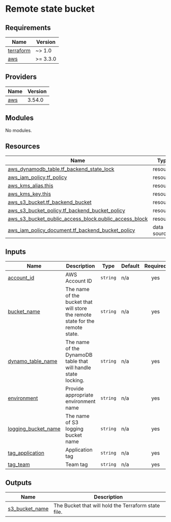 # Remote state bucket

## Requirements

| Name | Version |
|------|---------|
| <a name="requirement_terraform"></a> [terraform](#requirement\_terraform) | ~> 1.0 |
| <a name="requirement_aws"></a> [aws](#requirement\_aws) | >= 3.3.0 |

## Providers

| Name | Version |
|------|---------|
| <a name="provider_aws"></a> [aws](#provider\_aws) | 3.54.0 |

## Modules

No modules.

## Resources

| Name | Type |
|------|------|
| [aws_dynamodb_table.tf_backend_state_lock](https://registry.terraform.io/providers/hashicorp/aws/latest/docs/resources/dynamodb_table) | resource |
| [aws_iam_policy.tf_policy](https://registry.terraform.io/providers/hashicorp/aws/latest/docs/resources/iam_policy) | resource |
| [aws_kms_alias.this](https://registry.terraform.io/providers/hashicorp/aws/latest/docs/resources/kms_alias) | resource |
| [aws_kms_key.this](https://registry.terraform.io/providers/hashicorp/aws/latest/docs/resources/kms_key) | resource |
| [aws_s3_bucket.tf_backend_bucket](https://registry.terraform.io/providers/hashicorp/aws/latest/docs/resources/s3_bucket) | resource |
| [aws_s3_bucket_policy.tf_backend_bucket_policy](https://registry.terraform.io/providers/hashicorp/aws/latest/docs/resources/s3_bucket_policy) | resource |
| [aws_s3_bucket_public_access_block.public_access_block](https://registry.terraform.io/providers/hashicorp/aws/latest/docs/resources/s3_bucket_public_access_block) | resource |
| [aws_iam_policy_document.tf_backend_bucket_policy](https://registry.terraform.io/providers/hashicorp/aws/latest/docs/data-sources/iam_policy_document) | data source |

## Inputs

| Name | Description | Type | Default | Required |
|------|-------------|------|---------|:--------:|
| <a name="input_account_id"></a> [account\_id](#input\_account\_id) | AWS Account ID | `string` | n/a | yes |
| <a name="input_bucket_name"></a> [bucket\_name](#input\_bucket\_name) | The name of the bucket that will store the remote state for the remote state. | `string` | n/a | yes |
| <a name="input_dynamo_table_name"></a> [dynamo\_table\_name](#input\_dynamo\_table\_name) | The name of the DynamoDB table that will handle state locking. | `string` | n/a | yes |
| <a name="input_environment"></a> [environment](#input\_environment) | Provide appropriate environment name | `string` | n/a | yes |
| <a name="input_logging_bucket_name"></a> [logging\_bucket\_name](#input\_logging\_bucket\_name) | The name of S3 logging bucket name | `string` | n/a | yes |
| <a name="input_tag_application"></a> [tag\_application](#input\_tag\_application) | Application tag | `string` | n/a | yes |
| <a name="input_tag_team"></a> [tag\_team](#input\_tag\_team) | Team tag | `string` | n/a | yes |

## Outputs

| Name | Description |
|------|-------------|
| <a name="output_s3_bucket_name"></a> [s3\_bucket\_name](#output\_s3\_bucket\_name) | The Bucket that will hold the Terraform state file. |
